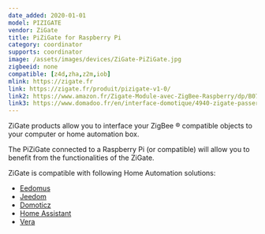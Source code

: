 ```yaml
---
date_added: 2020-01-01
model: PIZIGATE
vendor: ZiGate
title: PiZiGate for Raspberry Pi
category: coordinator
supports: coordinator
image: /assets/images/devices/ZiGate-PiZiGate.jpg
zigbeeid: none
compatible: [z4d,zha,z2m,iob]
mlink: https://zigate.fr
link: https://zigate.fr/produit/pizigate-v1-0/
link2: https://www.amazon.fr/Zigate-Module-avec-ZigBee-Raspberry/dp/B07Z6MQJWX
link3: https://www.domadoo.fr/en/interface-domotique/4940-zigate-passerelle-universelle-zigbee-pizigate-pour-rasperry-pi-3770014375018.html
---
```

ZiGate products allow you to interface your ZigBee ® compatible objects to your computer or home automation box.

The PiZiGate connected to a Raspberry Pi (or compatible) will allow you to benefit from the functionalities of the ZiGate.

ZiGate is compatible with following Home Automation solutions:
* [Eedomus](https://doc.eedomus.com/view/Eedomus_et_Zigate)
* [Jeedom](https://github.com/doudz/zigate)
* [Domoticz](https://www.domoticz.com/wiki/Zigate)
* [Home Assistant](https://community.home-assistant.io/search?q=zigate)
* [Vera](https://github.com/vosmont/Vera-Plugin-ZiGateGateway)
